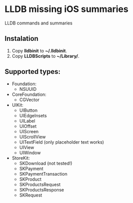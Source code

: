 LLDB missing iOS summaries
==========================

LLDB commands and summaries

## Instalation
1. Copy **lldbinit** to **~/.lldbinit**.
2. Copy **LLDBScripts** to **~/Library/**.

## Supported types:
- Foundation:
    - NSUUID
- CoreFoundation:
    - CGVector
- UIKit:
    - UIButton
    - UIEdgeInsets
    - UILabel
    - UIOffset
    - UIScreen
    - UIScrollView
    - UITextField (only placeholder text works)
    - UIView
    - UIWindow
- StoreKit:
    - SKDownload (not tested!)
    - SKPayment
    - SKPaymentTransaction
    - SKProduct
    - SKProductsRequest
    - SKProductsResponse
    - SKRequest

